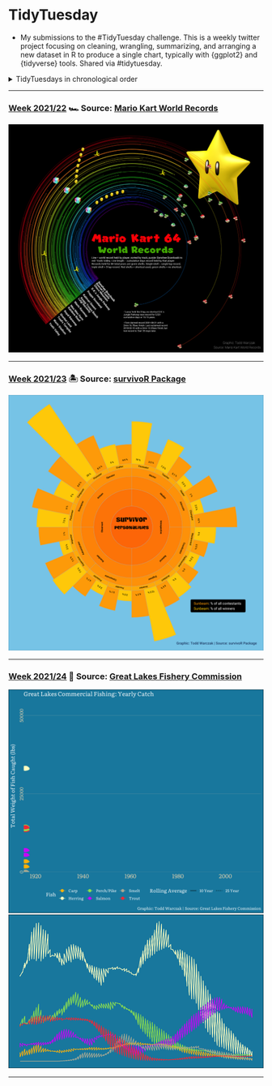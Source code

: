 # TidyTuesday

* My submissions to the #TidyTuesday challenge. This is a weekly twitter project focusing on cleaning, wrangling, summarizing, and arranging a new dataset in R to produce a single chart, typically with {ggplot2} and {tidyverse} tools. Shared via #tidytuesday. 

<details>
  <summary>TidyTuesdays in chronological order</summary>
  
<!-- toc -->
* **2021**
  - 2021/22 [🏎️ Mario Kart](https://github.com/TWarczak/TidyTuesday/tree/main/plots/2021_22_mariokart)
  - 2021/23 [🏝 Survivor](https://github.com/TWarczak/TidyTuesday/main/plots/2021_23_survivor)
  - 2021/24 [🦈 Fishing](https://github.com/TWarczak/TidyTuesday/main/plots/2021_24_fish)
  
<!-- tocstop -->

</details>

*** 

### [Week 2021/22](https://github.com/TWarczak/TidyTuesday/tree/main/r_code/2021_22_mariokart) 🏎 Source: [Mario Kart World Records](https://mkwrs.com/)
![.plots/2021_22_mariokart/rainbow_road.png](https://raw.githubusercontent.com/TWarczak/TidyTuesday/main/plots/2021_22_mariokart/rainbow_road_low_res.png)

***

### [Week 2021/23](https://github.com/TWarczak/TidyTuesday/tree/main/r_code/2021_23_survivor) 🏝 Source: [survivoR Package](https://github.com/doehm/survivoR)
![./plots/2021_23_survivor/survivor_low_res.png](https://raw.githubusercontent.com/TWarczak/TidyTuesday/main/plots/2021_23_survivor/survivor_low_res.png)

***

### [Week 2021/24](https://github.com/TWarczak/TidyTuesday/tree/main/r_code/2021_24_fish) 🦈 Source: [Great Lakes Fishery Commission](http://www.glfc.org/great-lakes-databases.php)
![./plots/2021_24_fish/fish2.gif](https://raw.githubusercontent.com/TWarczak/TidyTuesday/main/plots/2021_24_fish/fish2.gif)
![./plots/2021_24_fish/roll_avg4.png](https://raw.githubusercontent.com/TWarczak/TidyTuesday/main/plots/2021_24_fish/roll_avg4.png)

***
